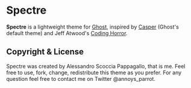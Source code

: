 # Spectre

**Spectre** is a lightweight theme for [Ghost](http://github.com/tryghost/ghost/), inspired by [Casper](https://github.com/TryGhost/Casper) (Ghost's default theme) and Jeff Atwood's [Coding Horror](http://blog.codinghorror.com).

## Copyright & License

Spectre was created by Alessandro Scoccia Pappagallo, that is me. Feel free to use, fork, change, redistribute this theme as you prefer. For any question feel free to contact me on Twitter @annoys_parrot.
